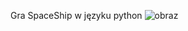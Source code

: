 Gra SpaceShip w języku python
![obraz](https://github.com/Xeno95/Gra-SpaceShip/assets/100935907/cf53bef5-0c72-435e-905e-0ca6fbef5953)
